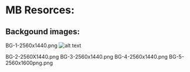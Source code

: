 # MB Resorces:
## Backgound images:
BG-1-2560x1440.png
![alt text](https://github.com/NuttareeB/MB-resources/Background/master/BG-1-2560x1440.png?raw=true)

BG-2-2560X1440.png
BG-3-2560x1440.png
BG-4-2560x1440.png
BG-5-2560x1600png.png
